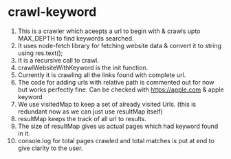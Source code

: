 # crawl-keyword

1. This is a crawler which aceepts a url to begin with & crawls upto MAX_DEPTH to find keywords searched.
2. It uses node-fetch library for fetching website data & convert it to string using res.text();
3. It is a recursive call to crawl.
4. crawlWebsiteWithKeyword is the init function.
5. Currently it is crawling all the links found with complete url.
6. The code for adding urls with relative path is commented out for now but works perfectly fine. Can be checked with https://apple.com & apple keyword
7. We use visitedMap to keep a set of already visited Urls. (this is redundant now as we can just use resultMap itself)
8. resultMap keeps the track of all url to results.
9. The size of resultMap gives us actual pages which had keyword found in it.
10. console.log for total pages crawled and total matches is put at end to give clarity to the user.
